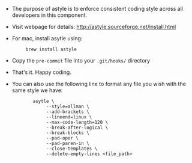 * The purpose of astyle is to enforce consistent coding style across all developers in this component.
* Visit webpage for details: http://astyle.sourceforge.net/install.html
* For mac, install asytle using:

           brew install astyle

* Copy the `pre-commit` file into your `.git/hooks/` directory
* That's it. Happy coding.


* You can also use the following line to format any file you wish with the same style we have:

```
           asytle \
                --style=allman \
                --add-brackets \
                --lineend=linux \
                --max-code-length=120 \
                --break-after-logical \
                --break-blocks \
                --pad-oper \
                --pad-paren-in \
                --close-templates \
                --delete-empty-lines <file_path>
```
